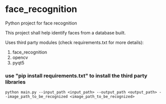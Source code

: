 # face_recognition
Python project for face recognition

This project shall help identify faces from a database built.

Uses third party modules (check requirements.txt for more details):
1. face_recognition
2. opencv
3. pyqt5

### use "pip install requirements.txt" to install the third party libraries

```
python main.py --input_path <input_path> --output_path <output_path> --image_path_to_be_recognized <image_path_to_be_recognized>
```
